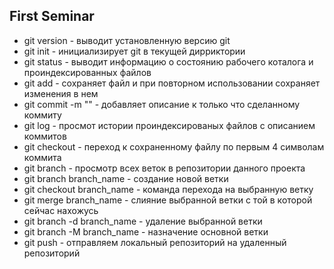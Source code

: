 ## First Seminar ##

* git version - выводит установленную версию git
* git init - инициализирует git в текущей дирриктории
* git status - выводит информацию о состоянию рабочего коталога и проиндексированных файлов
* git add - сохраняет файл и при повторном использовании сохраняет изменения в нем
* git commit -m "" - добавляет описание к только что сделанному коммиту
* git log - просмот истории проиндексированых файлов с описанием коммитов
* git checkout - переход к сохраненному файлу по первым 4 символам коммита
* git branch - просмотр всех веток в репозитории данного проекта
* git branch branch_name - создание новой ветки
* git checkout branch_name - команда перехода на выбранную ветку
* git merge branch_name - слияние выбранной ветки с той в которой сейчас нахожусь
* git branch -d branch_name - удаление выбранной ветки 
* git branch -M branch_name - назначение основной ветки
* git push - отправляем локальный репозиторий на удаленный репозиторий